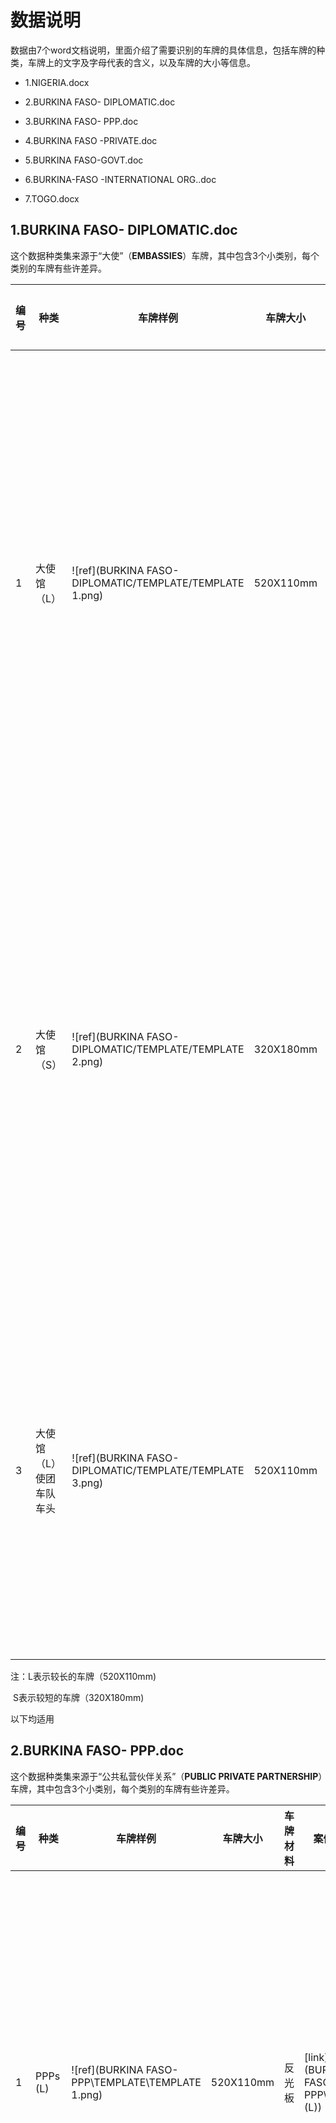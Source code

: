 # 数据说明

数据由7个word文档说明，里面介绍了需要识别的车牌的具体信息，包括车牌的种类，车牌上的文字及字母代表的含义，以及车牌的大小等信息。

- 1.NIGERIA.docx

- 2.BURKINA FASO- DIPLOMATIC.doc

- 3.BURKINA FASO- PPP.doc

- 4.BURKINA FASO -PRIVATE.doc

- 5.BURKINA FASO-GOVT.doc

- 6.BURKINA-FASO -INTERNATIONAL ORG..doc

- 7.TOGO.docx

  

## 1.BURKINA FASO- DIPLOMATIC.doc

这个数据种类集来源于“大使”（**EMBASSIES**）车牌，其中包含3个小类别，每个类别的车牌有些许差异。

| 编号 | 种类                    | 车牌样例                                                 | 车牌大小  | 车牌材料 | 案例图                                                      | 说明                                                         |
| ---- | ----------------------- | -------------------------------------------------------- | --------- | -------- | ----------------------------------------------------------- | ------------------------------------------------------------ |
| 1    | 大使馆（L）             | ![ref](BURKINA FASO- DIPLOMATIC/TEMPLATE/TEMPLATE 1.png) | 520X110mm | 反光板   | [link](BURKINA FASO- DIPLOMATIC/Embassy(L))                 | 前两个数字代表国家，CD代表外交使团，后四个数字是随机选择的。 和带有圆圈布基纳法索地图的BF。 板材背景为绿色，字体为橙色。 |
| 2    | 大使馆（S）             | ![ref](BURKINA FASO- DIPLOMATIC/TEMPLATE/TEMPLATE 2.png) | 320X180mm | 反光板   | [link](BURKINA FASO- DIPLOMATIC/Embassy (S))                | 前两个数字代表国家，CD代表外交使团，后四个数字是随机选择的。 和带有圆圈布基纳法索地图的BF。板材背景为绿色，字体为橙色。 |
| 3    | 大使馆（L）使团车队车头 | ![ref](BURKINA FASO- DIPLOMATIC/TEMPLATE/TEMPLATE 3.png) | 520X110mm | 反光板   | [link](BURKINA FASO- DIPLOMATIC/Embassy (L)HEAD OF MISSION) | 前两个数字代表国家，CMD代表外交使团团长和BF带有圆圈的布基纳法索地图。 板材背景为绿色，字体为橙色。 |

注：L表示较长的车牌（520X110mm)

​	S表示较短的车牌（320X180mm)

以下均适用







## 2.BURKINA FASO- PPP.doc

这个数据种类集来源于“公共私营伙伴关系”（**PUBLIC PRIVATE PARTNERSHIP**）车牌，其中包含3个小类别，每个类别的车牌有些许差异。

| 编号 | 种类       | 车牌样例                                          | 车牌大小  | 车牌材料 | 案例图                               | 说明                                                         |
| ---- | ---------- | ------------------------------------------------- | --------- | -------- | ------------------------------------ | ------------------------------------------------------------ |
| 1    | PPPs (L)   | ![ref](BURKINA FASO- PPP\TEMPLATE\TEMPLATE 1.png) | 520X110mm | 反光板   | [link](BURKINA FASO- PPP\PPPs (L))   | 前两个数字代表注册省，E代表PPP，后四个数字是随机选择的，BF带有圆圈的布基纳法索地图。 板材背景为蓝色，字体为白色。 |
| 2    | PPPs (S)   | ![ref](BURKINA FASO- PPP\TEMPLATE\TEMPLATE 2.png) | 320X180mm | 反光板   | [link](BURKINA FASO- PPP\PPPs (S))   | 前两个数字代表注册省，E代表PPP，后四个数字是随机选择的，BF带有圆圈的布基纳法索地图。 板材背景为蓝色，字体为白色。 |
| 3    | PPP TYPE 2 | ![ref](BURKINA FASO- PPP\TEMPLATE\TEMPLATE 3.png) | 520X110mm | 反光板   | [link](BURKINA FASO- PPP\PPP TYPE 2) | 前两个数字代表注册省，E代表PPP，后四个数字是随机选择的，BF带有圆圈的布基纳法索地图。IT表明车辆暂时免征进口税。板材背景为蓝色，字体为白色。 |







## 3.BURKINA FASO -PRIVATE.doc

这个数据种类集来源于“私家车”（**PRIVATE**）车牌，其中包含5个小类别，每个类别的车牌有些许差异。



| 编号 | 种类                                   | 车牌样例                                              | 车牌大小  | 车牌材料 | 案例图                                                       | 说明                                                         |
| ---- | -------------------------------------- | ----------------------------------------------------- | --------- | -------- | ------------------------------------------------------------ | ------------------------------------------------------------ |
| 1    | Private (Personal and Commercial)(L)*  | ![ref](BURKINA FASO -PRIVATE\TEMPLATE\TEMPLATE 1.png) | 520X110mm | 反光板   | [link](BURKINA FASO -PRIVATE\Private (Personal and Commercial)(L)) | 前两个数字代表注册省，两个字母代表注册年份，最后四个数字随机选择，BF带有圆圈布基纳法索地图。 字体为黑色，背景为白色。 |
| 2    | Private (Personal and Commercial) (S)* | ![ref](BURKINA FASO -PRIVATE\TEMPLATE\TEMPLATE 2.png) | 320X180mm | 反光板   | [link](BURKINA FASO -PRIVATE\Private (Personal and Commercial) (S)) | 前两个数字代表注册省，两个字母代表注册年份，最后四个数字随机选择，BF带有圆圈布基纳法索地图。 字体为黑色，背景为白色。 |
| 3    | Motor                                  | ![ref](BURKINA FASO -PRIVATE\TEMPLATE\TEMPLATE 3.png) | 250x130mm | 反光板   | [link](BURKINA FASO -PRIVATE\Motor)                          | 前两个数字代表注册省，两个字母代表注册年份，最后四个数字随机选择，BF带有圆圈布基纳法索地图。 字体为黑色，背景为白色。 |
| 4    | Temporary Project Type 1(L)            | ![ref](BURKINA FASO -PRIVATE\TEMPLATE\TEMPLATE 4.png) | 520X110mm | 反光板   | [link](BURKINA FASO -PRIVATE\Temporary Project Type 1(L))    | 前两个数字代表注册省，两个字母代表注册年份，最后四个数字随机选择，BF带有圆圈布基纳法索地图。IT表示车辆暂时免征进口税。字体为黑色，背景为白色。 |
| 5    | Temporary Project Type 1 (S)           | ![ref](BURKINA FASO -PRIVATE\TEMPLATE\TEMPLATE 5.png) | 320X180mm | 反光板   | [link](BURKINA FASO -PRIVATE\Temporary Project Type 1 (S))   | 前两个数字代表注册省，两个字母代表注册年份，最后四个数字随机选择，BF带有圆圈布基纳法索地图。 IT表示车辆暂时免征进口税。字体为黑色，背景为白色。 |

注意：个人和商用车辆的车牌之间没有区别







## 4.BURKINA FASO-GOVT.doc

这个数据种类集来源于“政府部门车”（**GOVERNMENT**）车牌，其中包含8个小类别，每个类别的车牌有些许差异。

| 编号 | 种类               | 车牌样例                                          | 车牌大小  | 车牌材料 | 案例图                                       | 说明                                                         |
| ---- | ------------------ | ------------------------------------------------- | --------- | -------- | -------------------------------------------- | ------------------------------------------------------------ |
| 1    | MDAs Type 1(L)     | ![ref](BURKINA FASO-GOVT\TEMPLATE\TEMPLATE 1.png) | 520X110mm | 反光板   | [link](BURKINA FASO-GOVT\MDAs Type 1(L))     | 前两个数字代表登记省，AA显示车辆是国有的，后四个数字是随机选择的，BF带有圆圈的布基纳法索地图。 字体为白色，背景为红色。 |
| 2    | MDAs Type 1(S)     | ![ref](BURKINA FASO-GOVT\TEMPLATE\TEMPLATE 2.png) | 320X180mm | 反光板   | [link](BURKINA FASO-GOVT\MDAs Type 1(S))     | 前两个数字代表登记省，AA显示车辆是国有的，后四个数字是随机选择的，BF带有圆圈的布基纳法索地图。 字体为白色，背景为红色。 |
| 3    | MDAs Type 2        | ![ref](BURKINA FASO-GOVT\TEMPLATE\TEMPLATE 3.png) | 320X180mm | 反光板   | [link](BURKINA FASO-GOVT\MDAs Type 2)        | 前两个数字代表登记省，C表示车辆是当地集会的公共所有，后四个数字是随机选择的，BF带有圆圈的布基纳法索地图。 字体为白色，背景为红色。 |
| 4    | MDAs Type 3        | ![ref](BURKINA FASO-GOVT\TEMPLATE\TEMPLATE 4.png) | 520X110mm | 反光板   | [link](BURKINA FASO-GOVT\MDAs Type 3)        | 前两个数字代表登记省，AA显示车辆是国有的，后四个数字是随机选择的，IT表明车辆暂时免征进口税，而BF则带有圆圈的布基纳法索地图。字体为白色，背景为红色。 |
| 5    | Gendarmerie Type1  | ![ref](BURKINA FASO-GOVT\TEMPLATE\TEMPLATE 5.png) | 520X110mm | 反光板   | [link](BURKINA FASO-GOVT\Gendarmerie Type1)  | 2表示宪兵车辆，后四个数字是随机选择的，后跟宪兵队徽章，EMGN是国家宪兵队总部的首字母。字体为白色，背景为黑色。 |
| 6    | Gendarmerie Type 2 | ![ref](BURKINA FASO-GOVT\TEMPLATE\TEMPLATE 6.png) | 520X110mm | 普通车牌 | [link](BURKINA FASO-GOVT\Gendarmerie Type 2) | 2表示宪兵车辆，后四个数字是随机选择的，后跟宪兵队徽章，G3代表宪兵队的其中一个单位。字体为白色，背景为黑色。 |
| 7    | Gendarmerie Type 3 | ![ref](BURKINA FASO-GOVT\TEMPLATE\TEMPLATE 7.png) | 520X110mm | 反光板   | [link](BURKINA FASO-GOVT\Gendarmerie Type 3) | 布基纳法索旗帜，2表示宪兵车辆，后四个数字是随机选择的，DC代表宪兵队的其中一个单位。字体为白色，背景为黑色。 |
| 8    | National Police    | ![ref](BURKINA FASO-GOVT\TEMPLATE\TEMPLATE 8.png) | 520X110mm | 普通车牌 | [link](BURKINA FASO-GOVT\National Police)    | 警察标志，PN代表国家警察，后四个数字是随机选择的，后跟BF字母。字体为白色，背景为黑色。 |







## 5.BURKINA-FASO -INTERNATIONAL ORG..doc

这个数据种类集来源于“国际组织”（**INTERNATIONAL ORGANISATIONS**）车牌，其中包含2个小类别，每个类别的车牌有些许差异。

| 编号 | 种类                            | 车牌样例                                                     | 车牌大小  | 车牌材料 | 案例图                                                       | 说明                                                         |
| ---- | ------------------------------- | ------------------------------------------------------------ | --------- | -------- | ------------------------------------------------------------ | ------------------------------------------------------------ |
| 1    | International Organisation(L)   | ![ref](BURKINA-FASO -INTERNATIONAL ORG\TEMPLATE\TEMPLATE 1.png) | 520X110mm | 反光板   | [link](BURKINA-FASO -INTERNATIONAL ORG\International Organisation(L)) | 前两个数字代表组织，IN代表国际组织，最后四个数字是随机选择的，BF带有圆圈的布基纳法索地图。 板材背景为绿色，字体为橘黄色。 |
| 2    | International Organisation  (S) | ![ref](BURKINA-FASO -INTERNATIONAL ORG\TEMPLATE\TEMPLATE 2.png) | 320X180mm | 反光板   | [link](BURKINA-FASO -INTERNATIONAL ORG\International Organisation  (S)) | 前两个数字代表组织，IN代表国际组织，最后四个数字是随机选择的，BF带有圆圈的布基纳法索地图。 板材背景为绿色，字体为橘黄色。 |







## 6.NIGERIA（尼日利亚）

这是一个介绍整个国家车牌种类及差异的介绍文档，文档中包含5种类型的车牌种类。

尼日利亚（Nigerian）车牌种类及相应的文字描述信息如下：

| 类型                                             | 车牌背景颜色 | 字体颜色 |
| ------------------------------------------------ | ------------ | -------- |
| 私家（Private）                                  | 白色         | 蓝色     |
| 商务（Commercial）                               | 白色         | 红色     |
| 政府（Government）                               | 白色         | 绿色     |
| 武装部队/准军事部队（Armed Forces/Paramilitary） | 白色         | 黑色     |
| 外交（Diplomatic）                               | 紫色         | 白色     |
| 国际组织（International Organizations）          | 蓝色         | 白色     |

#### 详细说明

目前使用的尼日利亚车辆登记牌于1992年引入并于2011年修订。尼日利亚和利比里亚是仅有的两个使用北美标准6×12英寸（152×300mm）的非洲国家。 尼日利亚的国际代码是“WAN”（West Africa Nigeria）

除了外交界 (Diplomatic) 和国际组织 (International Organizations) 的牌照外，车牌通常都是白色背景，其数字和字母印有蓝色，红色，绿色和黑色，具体取决于汽车的分类。 左上角通常带有尼日利亚国旗，右边是国徽，而国家地图则在背景中。 州名和口号显示在盘子的顶部中央，底部写着“尼日利亚联邦共和国”（Federal Republic of Nigeria）。

独特的板组合本身采用ABC-123DE格式。 前三个字母表示车辆登记的地方政府区域，后面跟着三位数字和两个字母。 背景包括尼日利亚地图的轮廓。 在2011年之前，表示地方政府区域的三个字母最后是AB123-CDE格式。

其他类型的牌照也在使用中。 商用车用红色写成，政府车牌用绿色。 外交牌照有紫色背景和白色字体，最多由三个数字组成，其次是CD或CMD和另一个数字。 他们没有使用国家名称，而是使用了CORPS DIPLOMATIQUE。 领事馆的汽车有字母CC（CORPS CONSULAIRE）。

#### 五种颜色的字体的车牌详细说明

| 颜色 | 说明                                                         |
| ---- | ------------------------------------------------------------ |
| 蓝色 | 蓝色字母车牌号码是尼日利亚人非常常见的车牌号码。 蓝板号基本上用于私人车辆。 |
| 红色 | 红色字母车牌号是尼日利亚最受欢迎和最常见的车牌号码。 它主要用于商用车辆，如公共交通巴士，出租车甚至公司车辆。 国家和口号写在板号上。 |
| 绿色 | 绿色字母车牌号码主要用于高级公务员或通过选举或任命担任政治职位的个人。 绿色车牌号在尼日利亚享有很多特权。 大部分时间都是由政府购买和许可的。 车牌上没有写任何州 |
| 黑色 | 黑色字母车牌号几乎看不到。 它主要用于军事和军事行动人员，如尼日利亚陆军，海军，空军，警察，民防，道路安全等等。 车牌上写的是部队编号而不是车牌号码。 |
| 紫色 | 紫色背景与白色编号是一种非常罕见的板编号颜色。 它基本上被外交官使用。 许可证编号大多数时间由最多三个数字组成，其次是CD或CMD和另一个数字。 Corp Diplomat不是包含州名，而是写在顶部 |



| 编号 | 种类                           | 车牌样例                                | 车牌大小  | 车牌材料             | 案例图                                                       |
| ---- | ------------------------------ | --------------------------------------- | --------- | -------------------- | ------------------------------------------------------------ |
| 1    | 私家车（Private）              | ![ref](NIGERIA/TEMPLATE/TEMPLATE 1.png) | 152X300mm | 反光金属板、反光字体 | ![ref](NIGERIA/Private/SAMPLE1.jpg)                          |
| 2    | 商务车（Commercial）           | ![ref](NIGERIA/TEMPLATE/TEMPLATE 2.png) | 152X300mm | 反光金属板、反光字体 | ![ref](NIGERIA/Commercial/SAMPLE2.jpg)                       |
| 3    | 顶级公务员或持有政治职务的个人 | ![ref](NIGERIA/TEMPLATE/TEMPLATE 3.png) | 152X300mm | 反光金属板、反光字体 | ![ref](NIGERIA/Top public civil servant or individuals holding a political office/SAMPLE3.jpg) |
| 4    | 军事和准军事人员               | ![ref](NIGERIA/TEMPLATE/TEMPLATE 4.png) | 152X300mm | 反光金属板、反光字体 | ![ref](NIGERIA/Military and Paramilitary operatives/SAMPLE4.jpg) |
| 5    | 外交车（Diplomatic）           | ![ref](NIGERIA/TEMPLATE/TEMPLATE 5.png) | 152X300mm | 反光金属板、反光字体 | ![ref](NIGERIA/Diplomatic/SAMPLE5.jpg)                       |







## 7.TOGO（多哥共和国）

TOGO在文档中详细说明了ANPR（自动车牌号码识别系统）的车牌数据采集模板，详细的车牌种类信息描述如下：

| 国家 | 类型             | 车牌模板                              | 尺寸       | 车牌材料   | 描述                                                         | 数据集（至少10张图片）               | 备注             |
| ---- | ---------------- | ------------------------------------- | ---------- | ---------- | ------------------------------------------------------------ | ------------------------------------ | ---------------- |
| TOGO | Type 1 (Sample)  | ![ref](TOGO\TEMPLATE\TEMPLATE 1.png)  | 520x120 mm | 两者均反光 | TOGO标识； 2个固定字母TG； 4个可变数字从'0'到9'； 绿色背景，白色字体； 白色圆点和右端是字母G，G下面的一横线和线下面的字母“A”。 | ![ref](TOGO\PICTURE SET\TYPE 1.png)  | 政府车辆         |
| TOGO | Type 2 (Sample)  | ![ref](TOGO\TEMPLATE\TEMPLATE 2.png)  | 440x220 mm | 车牌反光   | TOGO标识； 2个固定字母TG； 4个可变数字从'0'到9'； 2个固定数字01； 蓝色背景，白色字体； 车牌右上角有一个灰圆点 | ![ref](TOGO\PICTURE SET\TYPE 2.png)  | 国际组织         |
| TOGO | Type 3 (Sample)  | ![ref](TOGO\TEMPLATE\TEMPLATE 3.png)  | 520x110 mm | 两者均反光 | TOGO标识； 2个固定字母TG； 4个可变数字从'0'到9'； 2个固定字母从A到Z和一灰色圆点； 白色背景，黑色字体 | ![ref](TOGO\PICTURE SET\TYPE 3.png)  | 私家车           |
| TOGO | Type 4 (Sample)  | ![ref](TOGO\TEMPLATE\TEMPLATE 4.png)  | 520x110 mm | 车牌反光   | TOGO标识； 2个固定字母TG； 2个可变数字从'0'到9'； 3个固定字母CMD和一圆点； 2个固定可变数字从0-9； 蓝色背景，白色字体 | ![ref](TOGO\PICTURE SET\TYPE 4.png)  | 仅用于大使       |
| TOGO | Type 5 (Sample)  | ![ref](TOGO\TEMPLATE\TEMPLATE 5.png)  | 520x120 mm | 车牌反光   | TOGO标识； 2个固定字母TG； 2个固定字母AT和一圆点； 4个可变数字从0-9； 蓝色背景，红色字体 | ![ref](TOGO\PICTURE SET\TYPE 5.png)  | 辅助技术车辆     |
| TOGO | Type 6 (Sample)  | ![ref](TOGO\TEMPLATE\TEMPLATE 6.png)  | 440x229 mm | 车牌反光   | TOGO标识； 2个固定字母TG； 2个可变数字从0-9； 3个固定字母PAT； 3个可变数字从0-9； 蓝色背景，白色字体； 车牌右上角有一个灰圆点 | ![ref](TOGO\PICTURE SET\TYPE 6.png)  | 协议一致技术车辆 |
| TOGO | Type 7 (Sample)  | ![ref](TOGO\TEMPLATE\TEMPLATE 7.png)  | 520x110 mm | 车牌反光   | TOGO标识； 2个固定字母TG； 2个固定字母CD ；2个可变数字从0-9和一灰色圆点； 2个固定数字01； 蓝色背景，白色字体 | ![ref](TOGO\PICTURE SET\TYPE 7.png)  | 外交车辆         |
| TOGO | Type 8 (Sample)  | ![ref](TOGO\TEMPLATE\TEMPLATE 8.png)  | 440x220 mm | 车牌反光   | TOGO标识； 2个固定字母TG； 2个固定字母AE ；4个可变数字从0-9和右上角有一灰色圆点； 白色背景，红色字体 | ![ref](TOGO\PICTURE SET\TYPE 8.png)  | 辅助经济车辆使用 |
| TOGO | Type 9 (Sample)  | ![ref](TOGO\TEMPLATE\TEMPLATE 9.png)  | 520x120 mm | 车牌反光   | TOGO标识； 2个固定字母TG；4个可变数字从0-9； 2个固定字母AO   | ![ref](TOGO\PICTURE SET\TYPE 9.png)  |                  |
| TOGO | Type 10 (Sample) | ![ref](TOGO\TEMPLATE\TEMPLATE 10.png) | 520x120 mm | 车牌反光   | TOGO标识； 2个固定字母TG； 4个可变数字从0-9和一绿色圆点； 2个固定字母第一个字母固定为A，另一个可变从A-Z； 黄色背景，红色字体 | ![ref](TOGO\PICTURE SET\TYPE 10.png) | 商用车辆         |

